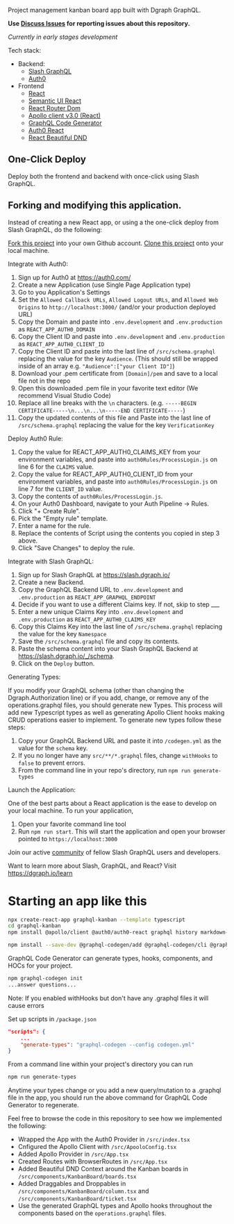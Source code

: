 Project management kanban board app built with Dgraph GraphQL.  

**Use [Discuss Issues](https://discuss.dgraph.io/c/issues/35) for reporting issues about this repository.**

*Currently in early stages development*

Tech stack:
* Backend:
  * [Slash GraphQL](https://dgraph.io/graphql)
  * [Auth0](https://auth0.com/)
* Frontend
  * [React](https://reactjs.org/)
  * [Semantic UI React](https://react.semantic-ui.com/)
  * [React Router Dom](https://www.npmjs.com/package/react-router-dom)
  * [Apollo client v3.0 (React)](https://www.apollographql.com/docs/)
  * [GraphQL Code Generator](https://graphql-code-generator.com/) 
  * [Auth0 React](https://www.npmjs.com/package/@auth0/auth0-react)
  * [React Beautiful DND](https://www.npmjs.com/package/react-beautiful-dnd)
 
## One-Click Deploy

Deploy both the frontend and backend with once-click using Slash GraphQL.

## Forking and modifying this application.

Instead of creating a new React app, or using a the one-click deploy from Slash GraphQL, do the following:

[Fork this project](https://docs.github.com/en/github/getting-started-with-github/fork-a-repo) into your own Github account.
[Clone this project](https://docs.github.com/en/github/getting-started-with-github/fork-a-repo#step-2-create-a-local-clone-of-your-fork) onto your local machine.

Integrate with Auth0:

1. Sign up for Auth0 at https://auth0.com/
2. Create a new Application (use Single Page Application type)
3. Go to you Application's Settings
4. Set the `Allowed Callback URLs`, `Allowed Logout URLs`, and `Allowed Web Origins` to `http://localhost:3000/` (and/or your production deployed URL)
5. Copy the Domain and paste into `.env.development` and `.env.production` as `REACT_APP_AUTH0_DOMAIN`
6. Copy the Client ID and paste into `.env.development` and `.env.production` as `REACT_APP_AUTH0_CLIENT_ID`
7. Copy the Client ID and paste into the last line of `/src/schema.graphql` replacing the value for the key `Audience`. (This should still be wrapped inside of an array e.g. `"Audience":["your Client ID"]`)
8. Download your .pem certificate from `[Domain]/pem` and save to a local file not in the repo
9. Open this downloaded .pem file in your favorite text editor (We recommend Visual Studio Code)
10. Replace all line breaks with the `\n` characters. (e.g. `-----BEGIN CERTIFICATE-----\n...\n...\n-----END CERTIFICATE-----`)
11. Copy the updated contents of this file and Paste into the last line of `/src/schema.graphql` replacing the value for the key `VerificationKey`

Deploy Auth0 Rule:

1. Copy the value for REACT_APP_AUTH0_CLAIMS_KEY from your environment variables, and paste into `auth0Rules/ProcessLogin.js` on line 6 for the `CLAIMS` value.
2. Copy the value for REACT_APP_AUTH0_CLIENT_ID from your environment variables, and paste into `auth0Rules/ProcessLogin.js` on line 7 for the `CLIENT_ID` value.
3. Copy the contents of `auth0Rules/ProcessLogin.js`.
4. On your Auth0 Dashboard, navigate to your Auth Pipeline -> Rules.
5. Click "+ Create Rule".
6. Pick the "Empty rule" template.
7. Enter a name for the rule.
8. Replace the contents of Script using the contents you copied in step 3 above.
9. Click "Save Changes" to deploy the rule.

Integrate with Slash GraphQL:

1. Sign up for Slash GraphQL at https://slash.dgraph.io/
2. Create a new Backend.
3. Copy the GraphQL Backend URL to `.env.development` and `.env.production` as `REACT_APP_GRAPHQL_ENDPOINT`
4. Decide if you want to use a different Claims key. If not, skip to step ___
5. Enter a new unique Claims Key into `.env.development` and `.env.production` as `REACT_APP_AUTH0_CLAIMS_KEY`
6. Copy this Claims Key into the last line of `/src/schema.graphql` replacing the value for the key `Namespace`
7. Save the `/src/schema.graphql` file and copy its contents.
8. Paste the schema content into your Slash GraphQL Backend at https://slash.dgraph.io/_/schema.
9. Click on the `Deploy` button.

Generating Types:

If you modify your GraphQL schema (other than changing the Dgraph.Authorization line) or if you add, change, or remove
any of the operations.graphql files, you should generate new Types. This process will add new Typescript types as well
as generating Apollo Client hooks making CRUD operations easier to implement. To generate new types follow these steps:

1. Copy your GraphQL Backend URL and paste it into `/codegen.yml` as the value for the `schema` key.
2. If you no longer have any `src/**/*.graphql` files, change `withHooks` to `false` to prevent errors.
3. From the command line in your repo's directory, run `npm run generate-types`

Launch the Application:

One of the best parts about a React application is the ease to develop on your local machine. To run your application,

1. Open your favorite command line tool
2. Run `npm run start`. This will start the application and open your browser pointed to `https://localhost:3000`

Join our active [community](https://discuss.dgraph.io/) of fellow Slash GraphQL users and developers.

Want to learn more about Slash, GraphQL, and React? Visit https://dgraph.io/learn

# Starting an app like this

```sh
npx create-react-app graphql-kanban --template typescript
cd graphql-kanban
npm install @apollo/client @auth0/auth0-react graphql history markdown-to-jsx react-beautiful-dnd react-router-dom semantic-ui-css semantic-ui-react

npm install --save-dev @graphql-codegen/add @graphql-codegen/cli @graphql-codegen/introspection @graphql-codegen/near-operation-file-preset @types/react-router-dom @graphql-codegen/typescript @graphql-codegen/typescript-operations @graphql-codegen/typescript-react-apollo @types/react-beautiful-dnd @types/react-router-dom @types/semantic-ui
```

GraphQL Code Generator can generate types, hooks, components, and HOCs for your project.

```sh
npm graphql-codegen init
...answer questions...
```

Note: If you enabled withHooks but don't have any .graphql files it will cause errors

Set up scripts in `/package.json`

```json
"scripts": {
    ...
    "generate-types": "graphql-codegen --config codegen.yml"
}
```

From a command line within your project's directory you can run

```sh
npm run generate-types
```

Anytime your types change or you add a new query/mutation to a .graphql file in the app, you should run the above command for GraphQL Code Generator to regenerate.

Feel free to browse the code in this repository to see how we implemented the following:

- Wrapped the App with the Auth0 Provider in `/src/index.tsx`
- Cnfigured the Apollo Client with `/src/ApooloConfig.tsx`
- Added Apollo Provider in `/src/App.tsx`
- Created Routes with BrowserRoutes in `/src/App.tsx`
- Added Beautiful DND Context around the Kanban boards in `/src/components/KanbanBoard/boards.tsx`
- Added Draggables and Droppables in `/src/components/KanbanBoard/column.tsx` and `/src/components/KanbanBoard/ticket.tsx`
- Use the generated GraphQL types and Apollo hooks throughout the components based on the `operations.graphql` files.

